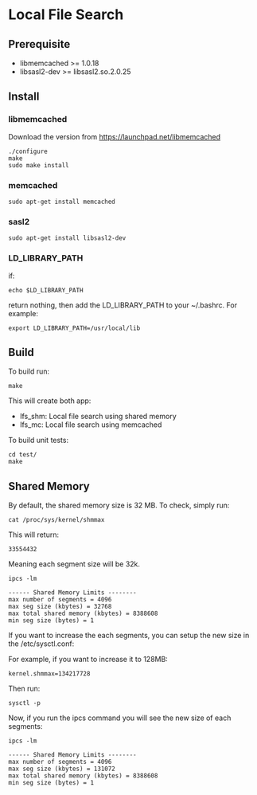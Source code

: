 # Local File Search

## Prerequisite

* libmemcached >= 1.0.18
* libsasl2-dev >= libsasl2.so.2.0.25

## Install

### libmemcached

Download the version from https://launchpad.net/libmemcached

	./configure
	make
	sudo make install

### memcached

	sudo apt-get install memcached

### sasl2

	sudo apt-get install libsasl2-dev

### LD_LIBRARY_PATH

if:

	echo $LD_LIBRARY_PATH

return nothing, then add the LD_LIBRARY_PATH to your ~/.bashrc. For example:

	export LD_LIBRARY_PATH=/usr/local/lib

## Build

To build run:

	make

This will create both app:

* lfs_shm: Local file search using shared memory
* lfs_mc: Local file search using memcached

To build unit tests:

	cd test/
	make

## Shared Memory

By default, the shared memory size is 32 MB. To check, simply run:

	cat /proc/sys/kernel/shmmax 

This will return:

	33554432

Meaning each segment size will be 32k. 

	ipcs -lm 
	
	------ Shared Memory Limits --------
	max number of segments = 4096
	max seg size (kbytes) = 32768
	max total shared memory (kbytes) = 8388608
	min seg size (bytes) = 1

If you want to increase the each segments, you can setup the new size in the /etc/sysctl.conf:

For example, if you want to increase it to 128MB:

	kernel.shmmax=134217728

Then run:

	sysctl -p

Now, if you run the ipcs command you will see the new size of each segments:

	ipcs -lm

	------ Shared Memory Limits --------
	max number of segments = 4096
	max seg size (kbytes) = 131072
	max total shared memory (kbytes) = 8388608
	min seg size (bytes) = 1



